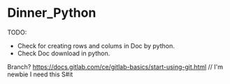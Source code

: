 # Dinner_Python

TODO:

- Check for creating rows and colums in Doc by python.
- Check Doc download in python.

Branch?
https://docs.gitlab.com/ce/gitlab-basics/start-using-git.html // I'm newbie I need this S#it